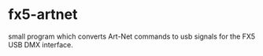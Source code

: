 # fx5-artnet

small program which converts Art-Net commands to usb signals for the FX5 USB DMX interface.
